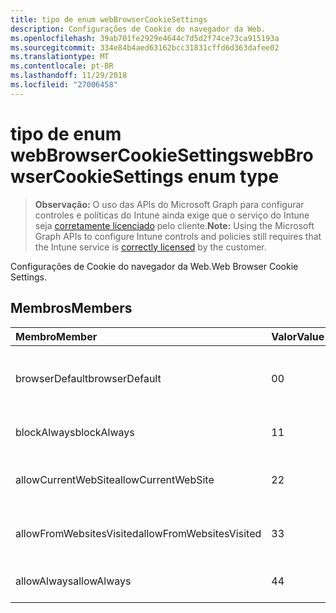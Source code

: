 ```yaml
---
title: tipo de enum webBrowserCookieSettings
description: Configurações de Cookie do navegador da Web.
ms.openlocfilehash: 39ab701fe2929e4644c7d5d2f74ce73ca915193a
ms.sourcegitcommit: 334e84b4aed63162bcc31831cffd6d363dafee02
ms.translationtype: MT
ms.contentlocale: pt-BR
ms.lasthandoff: 11/29/2018
ms.locfileid: "27006458"
---
```

# <a name="webbrowsercookiesettings-enum-type"></a><span data-ttu-id="1088a-103">tipo de enum webBrowserCookieSettings</span><span class="sxs-lookup"><span data-stu-id="1088a-103">webBrowserCookieSettings enum type</span></span>

> <span data-ttu-id="1088a-104">**Observação:** O uso das APIs do Microsoft Graph para configurar controles e políticas do Intune ainda exige que o serviço do Intune seja [corretamente licenciado](https://go.microsoft.com/fwlink/?linkid=839381) pelo cliente.</span><span class="sxs-lookup"><span data-stu-id="1088a-104">**Note:** Using the Microsoft Graph APIs to configure Intune controls and policies still requires that the Intune service is [correctly licensed](https://go.microsoft.com/fwlink/?linkid=839381) by the customer.</span></span>

<span data-ttu-id="1088a-105">Configurações de Cookie do navegador da Web.</span><span class="sxs-lookup"><span data-stu-id="1088a-105">Web Browser Cookie Settings.</span></span>
## <a name="members"></a><span data-ttu-id="1088a-106">Membros</span><span class="sxs-lookup"><span data-stu-id="1088a-106">Members</span></span>
|<span data-ttu-id="1088a-107">Membro</span><span class="sxs-lookup"><span data-stu-id="1088a-107">Member</span></span>|<span data-ttu-id="1088a-108">Valor</span><span class="sxs-lookup"><span data-stu-id="1088a-108">Value</span></span>|<span data-ttu-id="1088a-109">Descrição</span><span class="sxs-lookup"><span data-stu-id="1088a-109">Description</span></span>|
|:---|:---|:---|
|<span data-ttu-id="1088a-110">browserDefault</span><span class="sxs-lookup"><span data-stu-id="1088a-110">browserDefault</span></span>|<span data-ttu-id="1088a-111">0</span><span class="sxs-lookup"><span data-stu-id="1088a-111">0</span></span>|<span data-ttu-id="1088a-112">Valor de padrão do navegador, sem intenção.</span><span class="sxs-lookup"><span data-stu-id="1088a-112">Browser default value, no intent.</span></span>|
|<span data-ttu-id="1088a-113">blockAlways</span><span class="sxs-lookup"><span data-stu-id="1088a-113">blockAlways</span></span>|<span data-ttu-id="1088a-114">1</span><span class="sxs-lookup"><span data-stu-id="1088a-114">1</span></span>|<span data-ttu-id="1088a-115">Sempre bloquear cookies.</span><span class="sxs-lookup"><span data-stu-id="1088a-115">Always block cookies.</span></span>|
|<span data-ttu-id="1088a-116">allowCurrentWebSite</span><span class="sxs-lookup"><span data-stu-id="1088a-116">allowCurrentWebSite</span></span>|<span data-ttu-id="1088a-117">2</span><span class="sxs-lookup"><span data-stu-id="1088a-117">2</span></span>|<span data-ttu-id="1088a-118">Permitir que os cookies do site atual.</span><span class="sxs-lookup"><span data-stu-id="1088a-118">Allow cookies from current Web site.</span></span>|
|<span data-ttu-id="1088a-119">allowFromWebsitesVisited</span><span class="sxs-lookup"><span data-stu-id="1088a-119">allowFromWebsitesVisited</span></span>|<span data-ttu-id="1088a-120">3</span><span class="sxs-lookup"><span data-stu-id="1088a-120">3</span></span>|<span data-ttu-id="1088a-121">Permitir Cookies de sites visitados.</span><span class="sxs-lookup"><span data-stu-id="1088a-121">Allow Cookies from websites visited.</span></span>|
|<span data-ttu-id="1088a-122">allowAlways</span><span class="sxs-lookup"><span data-stu-id="1088a-122">allowAlways</span></span>|<span data-ttu-id="1088a-123">4</span><span class="sxs-lookup"><span data-stu-id="1088a-123">4</span></span>|<span data-ttu-id="1088a-124">Sempre permitir cookies.</span><span class="sxs-lookup"><span data-stu-id="1088a-124">Always allow cookies.</span></span>|



